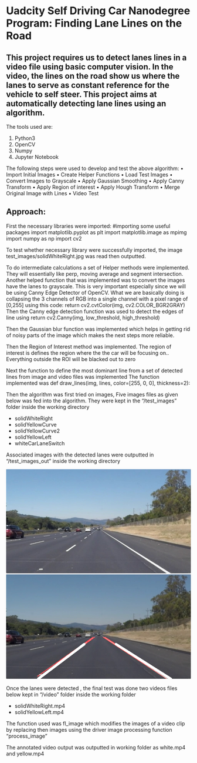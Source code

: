 # **Uadcity Self Driving Car Nanodegree Program: Finding Lane Lines on the Road**
## This project requires us to detect lanes lines in a video file using basic computer vision. In the video, the lines on the road show us where the lanes to serve as  constant reference for the vehicle to self steer. This project aims at automatically detecting lane lines using an algorithm. 

The tools used are:
1.	Python3
2.	OpenCV
3.	Numpy
4.	Jupyter Notebook

The following steps were used to develop and test the above algorithm:
•	Import Initial Images
•	Create Helper Functions
•	Load Test Images
•	Convert Images to Grayscale
•	Apply Gaussian Smoothing
•	Apply Canny Transform
•	Apply Region of interest
•	Apply Hough Transform
•	Merge Original Image with Lines
•	Video Test

## Approach:
First the necessary libraries were imported:
#importing some useful packages
import matplotlib.pyplot as plt
import matplotlib.image as mpimg
import numpy as np
import cv2

To test whether necessary library were successfully imported, the image test_images/solidWhiteRight.jpg was read then outputted. 

To do intermediate calculations a set of Helper methods were implemented. They will essentially like perp, moving average and segment intersection. 
Another helped function that was implemented was to convert the images have the lanes to grayscale. This is very important especially since we will be using Canny Edge Detector of OpenCV. What we are basically doing is collapsing the 3 channels of RGB into a single channel with a pixel range of [0,255] using this code:
return cv2.cvtColor(img, cv2.COLOR_BGR2GRAY)
Then the Canny edge detection function was used to detect the edges of line using
return cv2.Canny(img, low_threshold, high_threshold)

Then the Gaussian blur function was  implemented which  helps in getting rid of noisy parts of the image which makes the next steps more reliable.

Then the Region of Interest method was implemented. The region of interest is defines the region where the the car will be focusing on.. Everything outside the ROI will be blacked out to zero

Next the function to define the most dominant line from a set of detected lines from image and video files was implemented
The function implemented was 
def draw_lines(img, lines, color=[255, 0, 0], thickness=2):

Then the algorithm was first tried on images, Five images files as given below was fed into the algorithm. They were kept in the “/test_images” folder inside the working directory
* solidWhiteRight
* solidYellowCurve
* solidYellowCurve2
* solidYellowLeft
* whiteCarLaneSwitch

Associated images with the detected lanes were outputted in “/test_images_out” inside the working directory

![input image](/test_images/solidWhiteRight.jpg?width=20%) 
![output image](/test_images_out/solidWhiteRight.jpg)


Once the lanes were detected , the final test was done two videos files below kept in “/video” folder inside the working folder
* solidWhiteRight.mp4
* solidYellowLeft.mp4

The function used was fl_image which modifies the images of a video clip by replacing then images using the driver image processing function “process_image”

The annotated video output was outputted in working folder as white.mp4 and yellow.mp4




